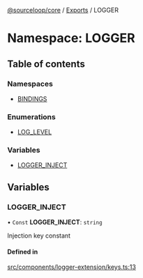 [@sourceloop/core](../README.md) / [Exports](../modules.md) / LOGGER

# Namespace: LOGGER

## Table of contents

### Namespaces

- [BINDINGS](LOGGER.BINDINGS.md)

### Enumerations

- [LOG\_LEVEL](../enums/LOGGER.LOG_LEVEL.md)

### Variables

- [LOGGER\_INJECT](LOGGER.md#logger_inject)

## Variables

### LOGGER\_INJECT

• `Const` **LOGGER\_INJECT**: `string`

Injection key constant

#### Defined in

[src/components/logger-extension/keys.ts:13](https://github.com/sourcefuse/loopback4-microservice-catalog/blob/53060ad88/packages/core/src/components/logger-extension/keys.ts#L13)
